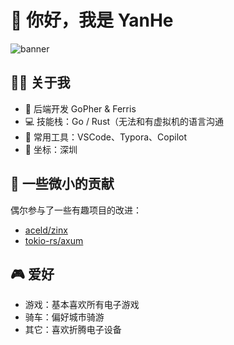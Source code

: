 # 👋 你好，我是 YanHe

![banner](https://capsule-render.vercel.app/api?type=waving&color=auto&height=180&section=header&text=YanHeDoki&fontSize=40&desc=失败贯穿我的人生&descAlignY=65)

## 🧑‍💻 关于我

- 🏢 后端开发 GoPher & Ferris
- 💻 技能栈：Go / Rust（无法和有虚拟机的语言沟通
- 🧰 常用工具：VSCode、Typora、Copilot
- 📍 坐标：深圳

## 🔧 一些微小的贡献

偶尔参与了一些有趣项目的改进：

- [aceld/zinx](https://github.com/aceld/zinx/pulls?q=is%3Apr+author%3AYanHeDoki+is%3Aclosed)
- [tokio-rs/axum](https://github.com/tokio-rs/axum/pulls?q=is%3Apr+author%3AYanHeDoki+is%3Aclosed)

## 🎮 爱好

- 游戏：基本喜欢所有电子游戏
- 骑车：偏好城市骑游
- 其它：喜欢折腾电子设备
